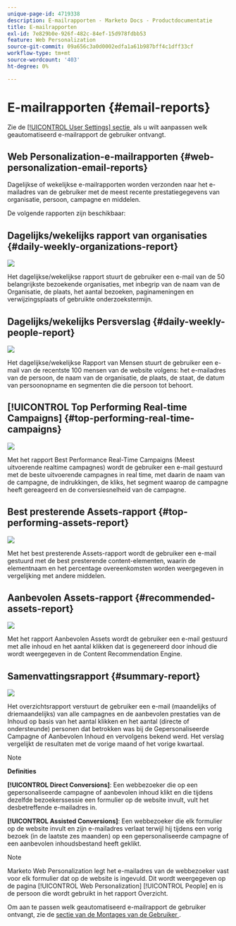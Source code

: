 ```yaml
---
unique-page-id: 4719338
description: E-mailrapporten - Marketo Docs - Productdocumentatie
title: E-mailrapporten
exl-id: 7e829b0e-926f-482c-84ef-15d978fdbb53
feature: Web Personalization
source-git-commit: 09a656c3a0d0002edfa1a61b987bff4c1dff33cf
workflow-type: tm+mt
source-wordcount: '403'
ht-degree: 0%

---
```


# E-mailrapporten {#email-reports}

Zie de [[!UICONTROL User Settings] sectie &#x200B;](/help/marketo/product-docs/web-personalization/getting-started/user-settings.md) als u wilt aanpassen welk geautomatiseerd e-mailrapport de gebruiker ontvangt.

## Web Personalization-e-mailrapporten {#web-personalization-email-reports}

Dagelijkse of wekelijkse e-mailrapporten worden verzonden naar het e-mailadres van de gebruiker met de meest recente prestatiegegevens van organisatie, persoon, campagne en middelen.

De volgende rapporten zijn beschikbaar:

## Dagelijks/wekelijks rapport van organisaties {#daily-weekly-organizations-report}

![](assets/image2014-12-6-13-3a32-3a8.png)

Het dagelijkse/wekelijkse rapport stuurt de gebruiker een e-mail van de 50 belangrijkste bezoekende organisaties, met inbegrip van de naam van de Organisatie, de plaats, het aantal bezoeken, paginameningen en verwijzingsplaats of gebruikte onderzoekstermijn.

## Dagelijks/wekelijks Persverslag {#daily-weekly-people-report}

![](assets/two.png)

Het dagelijkse/wekelijkse Rapport van Mensen stuurt de gebruiker een e-mail van de recentste 100 mensen van de website volgens: het e-mailadres van de persoon, de naam van de organisatie, de plaats, de staat, de datum van persoonopname en segmenten die die persoon tot behoort.

## [!UICONTROL Top Performing Real-time Campaigns] {#top-performing-real-time-campaigns}

![](assets/image2014-12-6-13-3a32-3a31.png)

Met het rapport Best Performance Real-Time Campaigns (Meest uitvoerende realtime campagnes) wordt de gebruiker een e-mail gestuurd met de beste uitvoerende campagnes in real time, met daarin de naam van de campagne, de indrukkingen, de kliks, het segment waarop de campagne heeft gereageerd en de conversiesnelheid van de campagne.

## Best presterende Assets-rapport {#top-performing-assets-report}

![](assets/image2014-12-6-13-3a29-3a5.png)

Met het best presterende Assets-rapport wordt de gebruiker een e-mail gestuurd met de best presterende content-elementen, waarin de elementnaam en het percentage overeenkomsten worden weergegeven in vergelijking met andere middelen.

## Aanbevolen Assets-rapport {#recommended-assets-report}

![](assets/image2014-12-6-13-3a28-3a43.png)

Met het rapport Aanbevolen Assets wordt de gebruiker een e-mail gestuurd met alle inhoud en het aantal klikken dat is gegenereerd door inhoud die wordt weergegeven in de Content Recommendation Engine.

## Samenvattingsrapport {#summary-report}

![](assets/six.png)

Het overzichtsrapport verstuurt de gebruiker een e-mail (maandelijks of driemaandelijks) van alle campagnes en de aanbevolen prestaties van de Inhoud op basis van het aantal klikken en het aantal (directe of ondersteunde) personen dat betrokken was bij de Gepersonaliseerde Campagne of Aanbevolen Inhoud en vervolgens bekend werd. Het verslag vergelijkt de resultaten met de vorige maand of het vorige kwartaal.

>[!NOTE]
>
>**Definities**
>
>**[!UICONTROL Direct Conversions]**: Een webbezoeker die op een gepersonaliseerde campagne of aanbevolen inhoud klikt en die tijdens dezelfde bezoekerssessie een formulier op de website invult, vult het desbetreffende e-mailadres in.
>
>**[!UICONTROL Assisted Conversions]**: Een webbezoeker die elk formulier op de website invult en zijn e-mailadres verlaat terwijl hij tijdens een vorig bezoek (in de laatste zes maanden) op een gepersonaliseerde campagne of een aanbevolen inhoudsbestand heeft geklikt.

>[!NOTE]
>
>Marketo Web Personalization legt het e-mailadres van de webbezoeker vast voor elk formulier dat op de website is ingevuld. Dit wordt weergegeven op de pagina [!UICONTROL Web Personalization] [!UICONTROL People] en is de persoon die wordt gebruikt in het rapport Overzicht.

Om aan te passen welk geautomatiseerd e-mailrapport de gebruiker ontvangt, zie de [&#x200B; sectie van de Montages van de Gebruiker &#x200B;](/help/marketo/product-docs/web-personalization/getting-started/user-settings.md).

